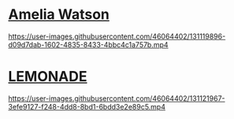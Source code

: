 # [Amelia Watson](https://github.com/ThatGuyAgain42/osu-skins/raw/main/skins/Amelia%20Watson/~Watson%20WIP~.osk)
https://user-images.githubusercontent.com/46064402/131119896-d09d7dab-1602-4835-8433-4bbc4c1a757b.mp4

# [LEMONADE](https://github.com/ThatGuyAgain42/osu-skins/raw/main/skins/LEMONADE/~%7BLEMONADE%5D%5BDT%5D~.osk)
https://user-images.githubusercontent.com/46064402/131121967-3efe9127-f248-4dd8-8bd1-6bdd3e2e89c5.mp4


